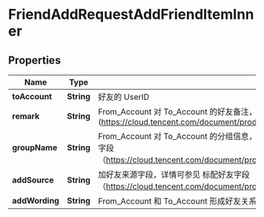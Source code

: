 

# FriendAddRequestAddFriendItemInner


## Properties

| Name | Type | Description | Notes |
|------------ | ------------- | ------------- | -------------|
|**toAccount** | **String** | 好友的 UserID |  |
|**remark** | **String** | From_Account 对 To_Account 的好友备注，详情可参见 标配好友字段(https://cloud.tencent.com/document/product/269/1501#.E6.A0.87.E9.85.8D.E5.A5.BD.E5.8F.8B.E5.AD.97.E6.AE.B5) |  [optional] |
|**groupName** | **String** | From_Account 对 To_Account 的分组信息，添加好友时只允许设置一个分组，因此使用 String 类型即可，详情可参见 标配好友字段（https://cloud.tencent.com/document/product/269/1501#.E6.A0.87.E9.85.8D.E5.A5.BD.E5.8F.8B.E5.AD.97.E6.AE.B5） |  [optional] |
|**addSource** | **String** | 加好友来源字段，详情可参见 标配好友字段（https://cloud.tencent.com/document/product/269/1501#.E6.A0.87.E9.85.8D.E5.A5.BD.E5.8F.8B.E5.AD.97.E6.AE.B5） |  |
|**addWording** | **String** | From_Account 和 To_Account 形成好友关系时的附言信息，详情可参见 标配好友字段（标配好友字段） |  [optional] |



